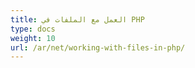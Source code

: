 ```yaml
---
title: العمل مع الملفات في PHP
type: docs
weight: 10
url: /ar/net/working-with-files-in-php/
---
```




